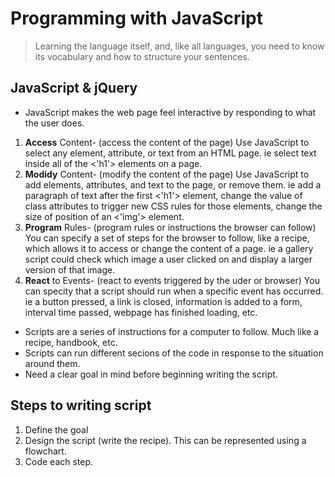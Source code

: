 # Programming with JavaScript
> Learning the language itself, and, like all languages, you need to know its vocabulary and how to structure your sentences. 

## JavaScript & jQuery
* JavaScript makes the web page feel interactive by responding to what the user does.
1. **Access** Content- (access the content of the page) Use JavaScript to select any element, attribute, or text from an HTML page. ie select text inside all of the <'h1'> elements on a page.
2. **Modidy** Content- (modify the content of the page) Use JavaScript to add elements, attributes, and text to the page, or remove them. ie add a paragraph of text after the first <'h1'> element, change the value of class attributes to trigger new CSS rules for those elements, change the size of position of an <'img'> element.
3. **Program** Rules- (program rules or instructions the browser can follow) You can specify a set of steps for the browser to follow, like a recipe, which allows it to access or change the content of a page. ie a gallery script could check which image a user clicked on and display a larger version of that image.
4. **React** to Events- (react to events triggered by the uder or browser) You can specity that a script should run when a specific event has occurred. ie a button pressed, a link is closed, information is added to a form, interval time passed, webpage has finished loading, etc.

* Scripts are a series of instructions for a computer to follow. Much like a recipe, handbook, etc.
* Scripts can run different secions of the code in response to the situation around them.
* Need a clear goal in mind before beginning writing the script.

## Steps to writing script
1. Define the goal
1. Design the script (write the recipe). This can be represented using a flowchart. 
1. Code each step.
